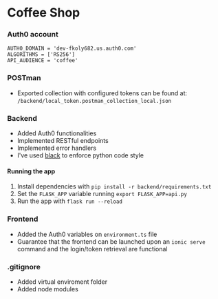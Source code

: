# Coffee Shop 


### Auth0 account
```
AUTH0_DOMAIN = 'dev-fkoly682.us.auth0.com'
ALGORITHMS = ['RS256']
API_AUDIENCE = 'coffee'
```

### POSTman
* Exported collection with configured tokens can be found at: `/backend/local_token.postman_collection_local.json`


### Backend

* Added Auth0 functionalities
* Implemented RESTful endpoints
* Implemented error handlers
* I've used [black](https://black.readthedocs.io/en/stable/) to enforce python code style

#### Running the app

1. Install dependencies with `pip install -r backend/requirements.txt`
2. Set the `FLASK_APP` variable running `export FLASK_APP=api.py` 
3. Run the app with `flask run --reload`

### Frontend 

* Added the Auth0 variables on `environment.ts` file
* Guarantee that the frontend can be launched upon an `ionic serve` command and the login/token retrieval are functional


### .gitignore
* Added virtual enviroment folder
* Added node modules